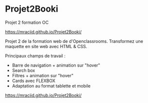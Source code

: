 # Projet2Booki
Projet 2 formation OC

https://mraciid.github.io/Projet2Booki/

Projet 2 de la formation web de d'Openclassrooms.
Transformez une maquette en site web avec HTML & CSS.


Principaux champs de travail :

- Barre de navigation + animation sur "hover"
- Search box
- Filtres + animation sur "hover"
- Cards avec FLEXBOX 
- Adaptation au format tablette et mobile

https://mraciid.github.io/Projet2Booki/
